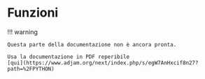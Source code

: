 # Funzioni

!!! warning

    Questa parte della documentazione non è ancora pronta.

    Usa la documentazione in PDF reperibile
    [qui](https://www.adjam.org/next/index.php/s/egW7AnHxcif8n27?path=%2FPYTHON)

